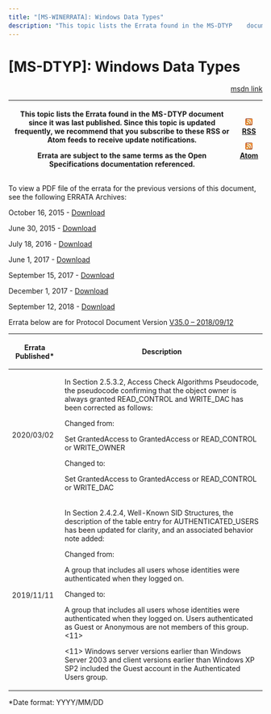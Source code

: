 ```yaml
---
title: "[MS-WINERRATA]: Windows Data Types"
description: "This topic lists the Errata found in the MS-DTYP    document since it was last published. Since this topic is updated    frequently, we recommend"
---
```


# [MS-DTYP]: Windows Data Types

<p align="right"><a href="https://msdn.microsoft.com/en-us/library/11dc2169-6fd7-44a1-b5ac-d8ffed66f39b">msdn link</a></p>
<p> </p>

<table>
 <thead>
  <tr>
   <th>
   <p>This topic lists the Errata found in the MS-DTYP
   document since it was last published. Since this topic is updated
   frequently, we recommend that you subscribe to these RSS or Atom feeds to
   receive update notifications.</p>
   <p>Errata are subject to the same terms as the
   Open Specifications documentation referenced.</p>
   </th>
   <th>
   <p><img id="Picture 135" src="ms-winerrata_files/image001.png"><a href="http://blogs.msdn.com/b/protocol_content_errata/rss.aspx">RSS</a> </p>
   <p><img id="Picture 134" src="ms-winerrata_files/image001.png"><a href="http://blogs.msdn.com/b/protocol_content_errata/atom.aspx">Atom</a> </p>
   </th>
  </tr>
 </thead>
</table>

<p>To view a PDF file of the errata for the previous versions
of this document, see the following ERRATA Archives:</p>

<p>October 16, 2015 - <a href="http://go.microsoft.com/fwlink/?LinkID=690377">Download</a></p>

<p>June 30, 2015 - <a href="http://go.microsoft.com/fwlink/?LinkId=617579">Download</a></p>

<p>July 18, 2016 - <a href="http://go.microsoft.com/fwlink/?LinkId=822549">Download</a></p>

<p>June 1, 2017 - <a href="https://winprotocoldoc.blob.core.windows.net/productionwindowsarchives/MS-WINERRATA/%5bMS-WINERRATA%5d-170601.pdf">Download</a></p>

<p>September 15, 2017 - <a href="https://winprotocoldoc.blob.core.windows.net/productionwindowsarchives/MS-WINERRATA/%5bMS-WINERRATA%5d-170915.pdf">Download</a><span> </span></p>

<p>December 1, 2017 - <a href="https://winprotocoldoc.blob.core.windows.net/productionwindowsarchives/MS-WINERRATA/%5bMS-WINERRATA%5d-171201.pdf">Download</a><span> </span></p>

<p>September 12, 2018 - <a href="https://winprotocoldoc.blob.core.windows.net/productionwindowsarchives/MS-WINERRATA/%5bMS-WINERRATA%5d-180912.pdf">Download</a></p>

<p>Errata below are for Protocol Document Version <a href="https://docs.microsoft.com/en-us/openspecs/windows_protocols/ms-dtyp/cca27429-5689-4a16-b2b4-9325d93e4ba2">V35.0
– 2018/09/12</a></p>

<table>
 <thead>
  <tr>
   <th>
   <p>Errata Published*</p>
   </th>
   <th>
   <p>Description</p>
   </th>
  </tr>
 </thead>
 <tr>
  <td>
  <p>2020/03/02</p>
  </td>
  <td>
  <p>In Section 2.5.3.2, Access Check Algorithms
  Pseudocode, the pseudocode confirming that the object owner is always granted
  READ_CONTROL and WRITE_DAC has been corrected as follows:</p>
  <p> </p>
  <p>Changed from:</p>
  <p> </p>
  <p>Set GrantedAccess to GrantedAccess or READ_CONTROL or
  WRITE_OWNER</p>
  <p> </p>
  <p>Changed to:</p>
  <p> </p>
  <p>Set GrantedAccess to GrantedAccess or READ_CONTROL or
  WRITE_DAC</p>
  </td>
 </tr>
 <tr>
  <td>
  <p>2019/11/11</p>
  </td>
  <td>
  <p>In Section 2.4.2.4, Well-Known SID Structures, the
  description of the table entry for AUTHENTICATED_USERS has been updated for
  clarity, and an associated behavior note added:</p>
  <p> </p>
  <p>Changed from:</p>
  <p> </p>
  <p>A group that includes all users whose identities were
  authenticated when they logged on. </p>
  <p> </p>
  <p>Changed to:</p>
  <p> </p>
  <p>A group that includes all users whose identities were
  authenticated when they logged on. Users authenticated as Guest or Anonymous
  are not members of this group.&lt;11&gt;</p>
  <p> </p>
  <p>&lt;11&gt; Windows server versions earlier than
  Windows Server 2003 and client versions earlier than Windows XP SP2 included
  the Guest account in the Authenticated Users group.</p>
  </td>
 </tr>
</table>

<p>*Date format: YYYY/MM/DD</p>


                